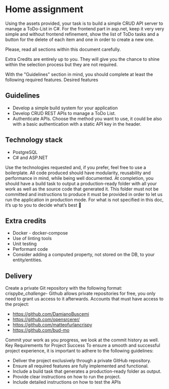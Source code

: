 # Home assignment

Using the assets provided, your task is to build a simple CRUD API server to manage a ToDo-List in C#.
For the frontend part in asp.net, keep it very very simple and without frontend refinement, show the list of
ToDo tasks and a button for the delete of each item and one in order to create a new one.

Please, read all sections within this document carefully.

Extra Credits are entirely up to you. They will give you the chance to shine within the selection process
but they are not required.

With the "Guidelines" section in mind, you should complete at least the following required features.
Desired features

## Guidelines

- Develop a simple build system for your application
- Develop CRUD REST APIs to manage a ToDo List.
- Authenticate APIs. Choose the method you want to use, it could be also with a basic authentication with
  a static API key in the header.

## Technology stack

- PostgreSQL
- C# and ASP.NET

Use the technologies requested and, if you prefer, feel free to use a boilerplate.
All code produced should have modularity, reusability and performance in mind, while being well
documented.
At completion, you should have a build task to output a production-ready folder with all your work as well
as the source code that generated it. This folder must not be committed and instructions to produce it
must be provided in order to let us run the application in production mode.
For what is not specified in this doc, it’s up to you to decide what’s best 💪

## Extra credits

- Docker - docker-compose
- Use of linting tools
- Unit testing
- Performant code
- Consider adding a computed property, not stored on the DB, to your entity/entities.

## Delivery

Create a private Git repository with the following format:
crispy*be_challenge*<first-name>-<last-name>
Github allows private repositories for free, you only need to grant us access to it afterwards.
Accounts that must have access to the project:

- https://github.com/DamianoBuscemi
- https://github.com/opensrcerer/
- https://github.com/matteofurlancrispy
- https://github.com/bud-mo

Commit your work as you progress, we look at the commit history as well.
Key Requirements for Project Success
To ensure a smooth and successful project experience, it is important to adhere to the following
guidelines:

- Deliver the project exclusively through a private GitHub repository.
- Ensure all required features are fully implemented and functional.
- Include a build task that generates a production-ready folder as output.
- Provide clear instructions on how to run the project.
- Include detailed instructions on how to test the APIs
